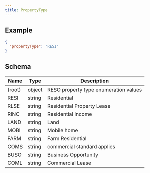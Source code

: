 ```yaml
---
title: PropertyType
---
```

## Example



```json
{
  "propertyType": "RESI"
}
```

## Schema

| Name | Type | Description |
|---|---|---|
| (root) | object | RESO property type enumeration values |
| RESI | string | Residential |
| RLSE | string | Residential Property Lease |
| RINC | string | Residential Income |
| LAND | string | Land |
| MOBI | string | Mobile home |
| FARM | string | Farm Residential |
| COMS | string | commercial standard applies |
| BUSO | string | Business Opportunity |
| COML | string | Commercial Lease |

